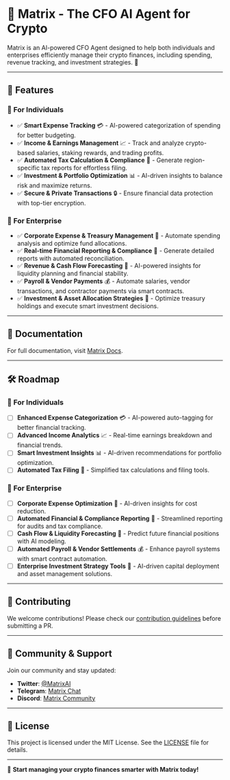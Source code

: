 # 🤖 Matrix - The CFO AI Agent for Crypto

Matrix is an AI-powered CFO Agent designed to help both individuals and enterprises efficiently manage their crypto finances, including spending, revenue tracking, and investment strategies. 🚀

---

## 🌟 Features

### 👤 For Individuals

- ✅ **Smart Expense Tracking** 💳 - AI-powered categorization of spending for better budgeting.
- ✅ **Income & Earnings Management** 📈 - Track and analyze crypto-based salaries, staking rewards, and trading profits.
- ✅ **Automated Tax Calculation & Compliance** 🏦 - Generate region-specific tax reports for effortless filing.
- ✅ **Investment & Portfolio Optimization** 📊 - AI-driven insights to balance risk and maximize returns.
- ✅ **Secure & Private Transactions** 🔒 - Ensure financial data protection with top-tier encryption.

### 🏢 For Enterprise 

- ✅ **Corporate Expense & Treasury Management** 💸 - Automate spending analysis and optimize fund allocations.
- ✅ **Real-time Financial Reporting & Compliance** 📑 - Generate detailed reports with automated reconciliation.
- ✅ **Revenue & Cash Flow Forecasting** 🔄 - AI-powered insights for liquidity planning and financial stability.
- ✅ **Payroll & Vendor Payments** 💰 - Automate salaries, vendor transactions, and contractor payments via smart contracts.
- ✅ **Investment & Asset Allocation Strategies** 🚀 - Optimize treasury holdings and execute smart investment decisions.

---

## 📖 Documentation

For full documentation, visit [Matrix Docs](https://your-docs-link.com).

---

## 🛠️ Roadmap

### 👤 For Individuals

- [ ] **Enhanced Expense Categorization** 💳 - AI-powered auto-tagging for better financial tracking.
- [ ] **Advanced Income Analytics** 📈 - Real-time earnings breakdown and financial trends.
- [ ] **Smart Investment Insights** 📊 - AI-driven recommendations for portfolio optimization.
- [ ] **Automated Tax Filing** 🏦 - Simplified tax calculations and filing tools.

### 🏢 For Enterprise 

- [ ] **Corporate Expense Optimization** 💸 - AI-driven insights for cost reduction.
- [ ] **Automated Financial & Compliance Reporting** 📑 - Streamlined reporting for audits and tax compliance.
- [ ] **Cash Flow & Liquidity Forecasting** 🔄 - Predict future financial positions with AI modeling.
- [ ] **Automated Payroll & Vendor Settlements** 💰 - Enhance payroll systems with smart contract automation.
- [ ] **Enterprise Investment Strategy Tools** 🚀 - AI-driven capital deployment and asset management solutions.

---

## 🤝 Contributing

We welcome contributions! Please check our [contribution guidelines](CONTRIBUTING.md) before submitting a PR.

---

## 📢 Community & Support

Join our community and stay updated:

- **Twitter**: [@MatrixAI](https://twitter.com/MatrixAI)
- **Telegram**: [Matrix Chat](https://t.me/matrix)
- **Discord**: [Matrix Community](https://discord.gg/matrix)

---

## 📜 License

This project is licensed under the MIT License. See the [LICENSE](LICENSE) file for details.

---

🚀 **Start managing your crypto finances smarter with Matrix today!**
